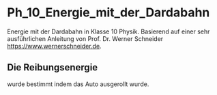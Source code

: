 # Ph_10_Energie_mit_der_Dardabahn #

Energie mit der Dardabahn in Klasse 10 Physik. Basierend auf einer sehr ausführlichen Anleitung von Prof. Dr. Werner Schneider
https://www.wernerschneider.de.

## Die Reibungsenergie ##

wurde bestimmt indem das Auto ausgerollt wurde.
